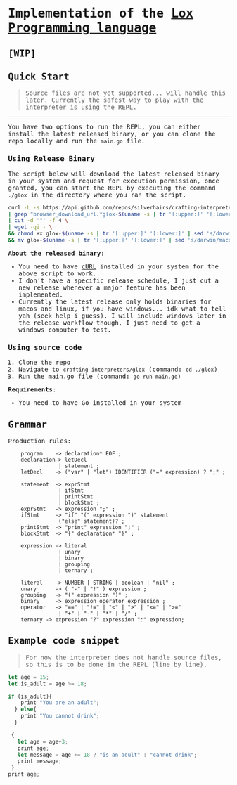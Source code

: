 <samp>

# Implementation of the [Lox Programming language](https://craftinginterpreters.com/the-lox-language.html)

## [WIP]

## Quick Start

> Source files are not yet supported... will handle this later. Currently the safest way to play with the interpreter is using the REPL.

---

You have two options to run the REPL, you can either install the latest released binary, or you can clone the repo locally and run the `main.go` file.

### Using Release Binary

The script below will download the latest released binary in your system and request for execution permission, once granted, you can start the REPL by executing the command `./glox` in the directory where you ran the script.

```sh
curl -L -s https://api.github.com/repos/silverhairs/crafting-interpreters/releases/latest \
| grep "browser_download_url.*glox-$(uname -s | tr '[:upper:]' '[:lower:]' | sed 's/darwin/macos/')-$(uname -m | sed 's/x86_64/amd64/')" \
| cut -d '"' -f 4 \
| wget -qi - \
&& chmod +x glox-$(uname -s | tr '[:upper:]' '[:lower:]' | sed 's/darwin/macos/')-$(uname -m | sed 's/x86_64/amd64/') \
&& mv glox-$(uname -s | tr '[:upper:]' '[:lower:]' | sed 's/darwin/macos/')-$(uname -m | sed 's/x86_64/amd64/') $PWD/glox
```

**About the released binary**:

- You need to have [cURL](https://curl.se/) installed in your system for the above script to work.
- I don't have a specific release schedule, I just cut a new release whenever a major feature has been implemented.
- Currently the latest release only holds binaries for macos and linux, if you have windows... idk what to tell yah (seek help i guess). I will include windows later in the release workflow though, I just need to get a windows computer to test.

### Using source code

1. Clone the repo
2. Navigate to `crafting-interpreters/glox` (command: `cd ./glox`)
3. Run the main.go file (command: `go run main.go`)

**Requirements**:

- You need to have Go installed in your system

## Grammar

Production rules:

```bnf
    program    -> declaration* EOF ;
    declaration-> letDecl
                | statement ;
    letDecl    -> ("var" | "let") IDENTIFIER ("=" expression) ? ";" ;

    statement  -> exprStmt
                | ifStmt
                | printStmt
                | blockStmt ;
    exprStmt   -> expression ";" ;
    ifStmt     -> "if" "(" expression ")" statement
                ("else" statement)? ;
    printStmt  -> "print" expression ";" ;
    blockStmt  -> "{" declaration* "}" ;

    expression -> literal
                | unary
                | binary
                | grouping
                | ternary ;

    literal    -> NUMBER | STRING | boolean | "nil" ;
    unary      -> ( "-" | "!" ) expression ;
    grouping   -> "(" expression ")" ;
    binary     -> expression operator expression ;
    operator   -> "==" | "!=" | "<" | ">" | "<=" | ">="
                | "+" | "-" | "*" | "/" ;
    ternary -> expression "?" expression ":" expression;
```

## Example code snippet

> For now the interpreter does not handle source files, so this is to be done in the REPL (line by line).

```js
let age = 15;
let is_adult = age >= 18;

if (is_adult){
    print "You are an adult";
  } else{
    print "You cannot drink";
  }

 {
   let age = age+3;
   print age;
   let message = age >= 18 ? "is an adult" : "cannot drink";
   print message;
 }
print age;
```

</samp>
